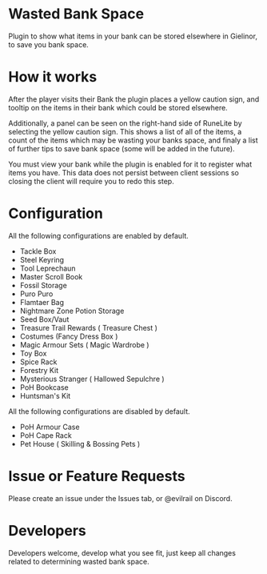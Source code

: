 # Wasted Bank Space
Plugin to show what items in your bank can be stored elsewhere in Gielinor, to save you bank space.

# How it works
After the player visits their Bank the plugin places a yellow caution sign, and tooltip on the items in their bank which could be stored elsewhere.

Additionally, a panel can be seen on the right-hand side of RuneLite by selecting the yellow caution sign. This shows a list of all of the items, a count of the items which may be wasting your banks space, and finaly a list of further tips to save bank space (some will be added in the future).

You must view your bank while the plugin is enabled for it to register what items you have. This data does not persist between client sessions so closing the client will require you to redo this step.

# Configuration
All the following configurations are enabled by default.

- Tackle Box
- Steel Keyring
- Tool Leprechaun
- Master Scroll Book
- Fossil Storage
- Puro Puro
- Flamtaer Bag
- Nightmare Zone Potion Storage
- Seed Box/Vaut
- Treasure Trail Rewards ( Treasure Chest )
- Costumes (Fancy Dress Box )
- Magic Armour Sets ( Magic Wardrobe )
- Toy Box
- Spice Rack
- Forestry Kit
- Mysterious Stranger ( Hallowed Sepulchre )
- PoH Bookcase
- Huntsman's Kit

All the following configurations are disabled by default.
- PoH Armour Case
- PoH Cape Rack
- Pet House ( Skilling & Bossing Pets )

# Issue or Feature Requests
Please create an issue under the Issues tab, or @evilrail on Discord.

# Developers
Developers welcome, develop what you see fit, just keep all changes related to determining wasted bank space. 
